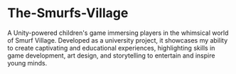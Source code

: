 # The-Smurfs-Village
A Unity-powered children's game immersing players in the whimsical world of Smurf Village. Developed as a university project, it showcases my ability to create captivating and educational experiences, highlighting skills in game development, art design, and storytelling to entertain and inspire young minds.
